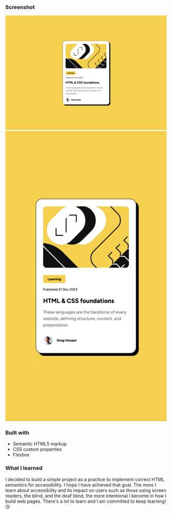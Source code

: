 ### Screenshot

![desktop](images/my-solution-desktop.png)
![mobile](images/my-solution-mobile.png)

### Built with

- Semantic HTML5 markup
- CSS custom properties
- Flexbox

### What I learned

I decided to build a simple project as a practice to implement correct HTML semantics for accessibility. I hope I have achieved that goal. The more I learn about accessibility and its impact on users such as those using screen readers, the blind, and the deaf blind, the more intentional I become in how I build web pages. There's a lot to learn and I am committed to keep learning! 😊
